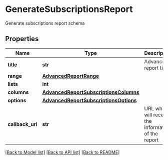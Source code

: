 # GenerateSubscriptionsReport

Generate subscriptions report schema
## Properties
Name | Type | Description | Notes
------------ | ------------- | ------------- | -------------
**title** | **str** | Advanced report title | 
**range** | [**AdvancedReportRange**](AdvancedReportRange.md) |  | 
**lists** | **int** |  | 
**columns** | [**AdvancedReportSubscriptionsColumns**](AdvancedReportSubscriptionsColumns.md) |  | 
**options** | [**AdvancedReportSubscriptionsOptions**](AdvancedReportSubscriptionsOptions.md) |  | 
**callback_url** | **str** | URL which will receive the information of the report | [optional] 

[[Back to Model list]](../README.md#documentation-for-models) [[Back to API list]](../README.md#documentation-for-api-endpoints) [[Back to README]](../README.md)


